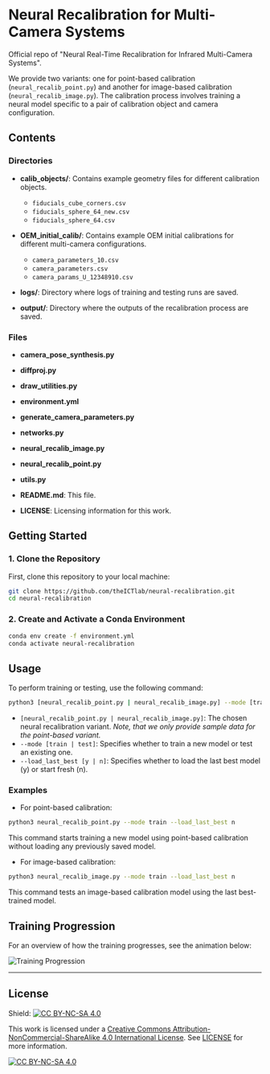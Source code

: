 # Neural Recalibration for Multi-Camera Systems
Official repo of "Neural Real-Time Recalibration for Infrared Multi-Camera Systems".

We provide two variants: one for point-based calibration (`neural_recalib_point.py`) and another for image-based calibration (`neural_recalib_image.py`). The calibration process involves training a neural model specific to a pair of calibration object and camera configuration.

## Contents

### Directories
- **calib_objects/**: Contains example geometry files for different calibration objects.
  - `fiducials_cube_corners.csv`
  - `fiducials_sphere_64_new.csv`
  - `fiducials_sphere_64.csv`

- **OEM_initial_calib/**: Contains example OEM initial calibrations for different multi-camera configurations.
  - `camera_parameters_10.csv`
  - `camera_parameters.csv`
  - `camera_params_U_12348910.csv`

- **logs/**: Directory where logs of training and testing runs are saved.

- **output/**: Directory where the outputs of the recalibration process are saved.

### Files
  - **camera_pose_synthesis.py**
  - **diffproj.py**
  - **draw_utilities.py**
  - **environment.yml**
  - **generate_camera_parameters.py**
  - **networks.py**
  - **neural_recalib_image.py**
  - **neural_recalib_point.py**
  - **utils.py**

- **README.md**: This file.
- **LICENSE**: Licensing information for this work.

## Getting Started

### 1. Clone the Repository

First, clone this repository to your local machine:

```bash
git clone https://github.com/theICTlab/neural-recalibration.git
cd neural-recalibration
```

### 2. Create and Activate a Conda Environment

```bash
conda env create -f environment.yml
conda activate neural-recalibration
```

## Usage

To perform training or testing, use the following command:

```bash
python3 [neural_recalib_point.py | neural_recalib_image.py] --mode [train | test] --load_last_best [y | n]
```
- `[neural_recalib_point.py | neural_recalib_image.py]`: The chosen neural recalibration variant. *Note, that we only provide sample data for the point-based variant.*
- `--mode [train | test]`: Specifies whether to train a new model or test an existing one.
- `--load_last_best [y | n]`: Specifies whether to load the last best model (y) or start fresh (n).

### Examples

- For point-based calibration:
```bash
python3 neural_recalib_point.py --mode train --load_last_best n
```
This command starts training a new model using point-based calibration without loading any previously saved model.

- For image-based calibration:
```bash
python3 neural_recalib_image.py --mode train --load_last_best n
```
This command tests an image-based calibration model using the last best-trained model.

## Training Progression

For an overview of how the training progresses, see the animation below:

![Training Progression](example_training/training_progression.gif)

---

## License

Shield: [![CC BY-NC-SA 4.0][cc-by-nc-sa-shield]][cc-by-nc-sa]

This work is licensed under a
[Creative Commons Attribution-NonCommercial-ShareAlike 4.0 International License][cc-by-nc-sa]. See [LICENSE](LICENSE) for more information.

[![CC BY-NC-SA 4.0][cc-by-nc-sa-image]][cc-by-nc-sa]

[cc-by-nc-sa]: http://creativecommons.org/licenses/by-nc-sa/4.0/
[cc-by-nc-sa-image]: https://licensebuttons.net/l/by-nc-sa/4.0/88x31.png
[cc-by-nc-sa-shield]: https://img.shields.io/badge/License-CC%20BY--NC--SA%204.0-lightgrey.svg
